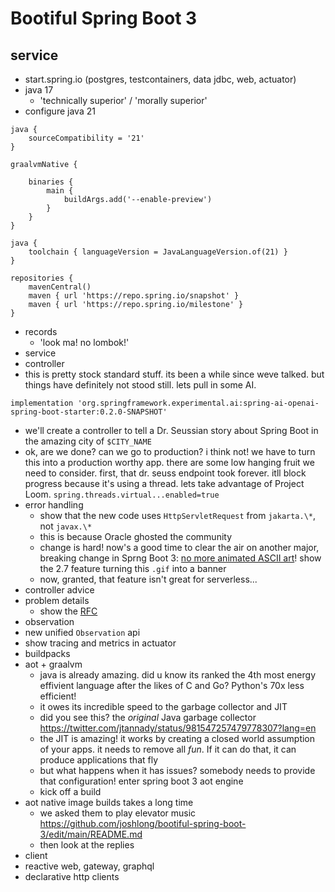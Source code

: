 # Bootiful Spring Boot 3

## service
* start.spring.io (postgres, testcontainers, data jdbc, web, actuator)
* java 17 
   * 'technically superior' / 'morally superior'
* configure java 21
```
java {
    sourceCompatibility = '21'
}

graalvmNative {

    binaries {
        main {
            buildArgs.add('--enable-preview')
        }
    }
}

java {
    toolchain { languageVersion = JavaLanguageVersion.of(21) }
}

repositories {
    mavenCentral()
    maven { url 'https://repo.spring.io/snapshot' }
    maven { url 'https://repo.spring.io/milestone' }
}
```

* records 
  * 'look ma! no lombok!'
* service 
* controller 
* this is pretty stock standard stuff. its been a while since weve talked. but things have definitely not stood still. lets pull in some AI.

```
implementation 'org.springframework.experimental.ai:spring-ai-openai-spring-boot-starter:0.2.0-SNAPSHOT'
```
* we'll create a controller to tell a Dr. Seussian story about Spring Boot in the amazing city of `$CITY_NAME`
* ok, are we done? can we go to production? i think not! we have to turn this into a production worthy app. there are some low hanging fruit we need to consider. first, that dr. seuss endpoint took forever. itll block progress because it's using a thread. lets take advantage of Project Loom.  `spring.threads.virtual...enabled=true`  
* error handling
  * show that the new code uses `HttpServletRequest` from `jakarta.\*`, not `javax.\*`
  * this is because Oracle ghosted the community
  * change is hard! now's a good time to clear the air on another major, breaking change in Sprng Boot 3: [no more animated ASCII art](https://raw.githubusercontent.com/snicoll-demos/demo-animated-banner/master/src/main/resources/banner.gif )! show the 2.7 feature turning this `.gif` into a banner 
  * now, granted, that feature isn't great for serverless...
* controller advice
* problem details
  * show the [RFC](https://www.rfc-editor.org/rfc/rfc7807)
* observation
 * new unified `Observation` api 
 * show tracing and metrics in actuator
* buildpacks
* aot + graalvm
  * java is already amazing. did u know its ranked the 4th most energy effivient language after the likes of C and Go? Python's 70x less efficient!
  * it owes its incredible speed to the garbage collector and JIT
  * did you see this? the _original_ Java garbage collector  https://twitter.com/jtannady/status/981547257479778307?lang=en 
  * the JIT is amazing! it works by creating a closed world assumption of your apps. it needs to remove all _fun_. If it can do that, it can produce applications that fly
  * but what happens when it has issues? somebody needs to provide that configuration! enter spring boot 3 aot engine
  * kick off a build
* aot native image builds takes a long time
  * we asked them to play elevator music https://github.com/joshlong/bootiful-spring-boot-3/edit/main/README.md
  * then look at the replies
 * client
 * reactive web, gateway, graphql
 * declarative http clients

